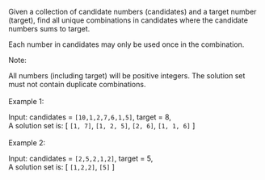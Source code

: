 Given a collection of candidate numbers (candidates) and a target number (target), find all unique combinations in candidates where the candidate numbers sums to target.

Each number in candidates may only be used once in the combination.

Note:

All numbers (including target) will be positive integers.
The solution set must not contain duplicate combinations.
<br><br>
Example 1:

Input: candidates = `[10,1,2,7,6,1,5]`, target = 8, <br>
A solution set is:
[
  `[1, 7]`,
  `[1, 2, 5]`,
  `[2, 6]`,
  `[1, 1, 6]`
]
<br><br>
Example 2:

Input: candidates = `[2,5,2,1,2]`, target = 5,<br>
A solution set is:
[
  `[1,2,2]`,
  `[5]`
]